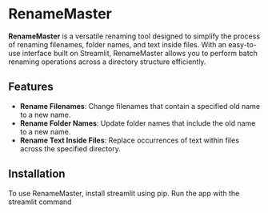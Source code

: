 # RenameMaster

**RenameMaster** is a versatile renaming tool designed to simplify the process of renaming filenames, folder names, and text inside files. With an easy-to-use interface built on Streamlit, RenameMaster allows you to perform batch renaming operations across a directory structure efficiently.

## Features

- **Rename Filenames**: Change filenames that contain a specified old name to a new name.
- **Rename Folder Names**: Update folder names that include the old name to a new name.
- **Rename Text Inside Files**: Replace occurrences of text within files across the specified directory.

## Installation

To use RenameMaster, install streamlit using pip. Run the app with the streamlit command

